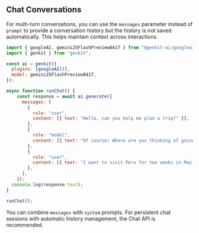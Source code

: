 ## Chat Conversations

For multi-turn conversations, you can use the `messages` parameter instead of `prompt` to provide a conversation history but the history is not saved automatically. This helps maintain context across interactions.

```javascript
import { googleAI, gemini25FlashPreview0417 } from "@genkit-ai/googleai";
import { genkit } from "genkit";

const ai = genkit({
  plugins: [googleAI()],
  model: gemini25FlashPreview0417,
});

async function runChat() {
    const response = await ai.generate({
      messages: [
        {
          role: "user",
          content: [{ text: "Hello, can you help me plan a trip?" }],
        },
        {
          role: "model",
          content: [{ text: "Of course! Where are you thinking of going?" }],
        },
        {
          role: "user",
          content: [{ text: "I want to visit Peru for two weeks in May." }],
        },
      ],
    });
  console.log(response.text);
}

runChat();

```

You can combine `messages` with `system` prompts. For persistent chat sessions with automatic history management, the Chat API is recommended.
